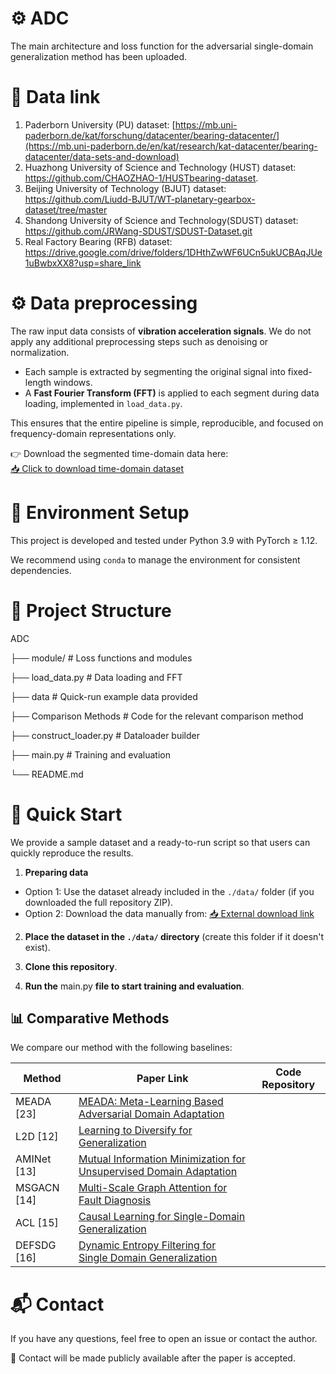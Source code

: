 # ⚙️ ADC
The main architecture and loss function for the adversarial single-domain generalization method has been uploaded.
# 🔗 Data link
1. Paderborn University (PU) dataset: [https://mb.uni-paderborn.de/kat/forschung/datacenter/bearing-datacenter/](https://mb.uni-paderborn.de/en/kat/research/kat-datacenter/bearing-datacenter/data-sets-and-download)
2. Huazhong University of Science and Technology (HUST) dataset: https://github.com/CHAOZHAO-1/HUSTbearing-dataset.
3. Beijing University of Technology (BJUT) dataset: https://github.com/Liudd-BJUT/WT-planetary-gearbox-dataset/tree/master
4. Shandong University of Science and Technology(SDUST) dataset: https://github.com/JRWang-SDUST/SDUST-Dataset.git
5. Real Factory Bearing (RFB) dataset: https://drive.google.com/drive/folders/1DHthZwWF6UCn5ukUCBAqJUe1uBwbxXX8?usp=share_link
# ⚙️ Data preprocessing
The raw input data consists of **vibration acceleration signals**. We do not apply any additional preprocessing steps such as denoising or normalization. 

- Each sample is extracted by segmenting the original signal into fixed-length windows.
- A **Fast Fourier Transform (FFT)** is applied to each segment during data loading, implemented in `load_data.py`.

This ensures that the entire pipeline is simple, reproducible, and focused on frequency-domain representations only.

👉 Download the segmented time-domain data here:  
[📥 Click to download time-domain dataset](https://your-download-link.com)
# 🧪 Environment Setup
This project is developed and tested under Python 3.9 with PyTorch ≥ 1.12.

We recommend using `conda` to manage the environment for consistent dependencies.

# 📁 Project Structure
 ADC

├── module/ # Loss functions and modules

├── load_data.py # Data loading and FFT

├── data # Quick-run example data provided

├── Comparison Methods # Code for the relevant comparison method

├── construct_loader.py # Dataloader builder

├── main.py # Training and evaluation

└── README.md
# 🚀 Quick Start

We provide a sample dataset and a ready-to-run script so that users can quickly reproduce the results.

1. **Preparing data**
- Option 1: Use the dataset already included in the `./data/` folder (if you downloaded the full repository ZIP).
- Option 2: Download the data manually from: [📥 External download link](https://your-download-link.com)

2. **Place the dataset in the `./data/` directory** (create this folder if it doesn't exist).

3. **Clone this repository**.
   
4. **Run the** main.py **file to start training and evaluation**.

## 📊 Comparative Methods

We compare our method with the following baselines:

| Method     | Paper Link                                               | Code Repository                              |
|------------|----------------------------------------------------------|----------------------------------------------|
| MEADA [23] | [MEADA: Meta-Learning Based Adversarial Domain Adaptation](https://ieeexplore.ieee.org/document/9546631) |
| L2D [12]   | [Learning to Diversify for Generalization](https://openaccess.thecvf.com/content_CVPR_2020/html/Yue_Domain_Diversification_Through_Self-Supervision_for_Robust_Domain_Adaptation_CVPR_2020_paper.html) |
| AMINet [13]| [Mutual Information Minimization for Unsupervised Domain Adaptation](https://arxiv.org/abs/2101.11439) | 
| MSGACN [14]| [Multi-Scale Graph Attention for Fault Diagnosis](https://doi.org/10.1016/j.ymssp.2022.109290) | 
| ACL [15]   | [Causal Learning for Single-Domain Generalization](https://openaccess.thecvf.com/content/CVPR2021/html/Qiao_Learning_to_Generalize_Out-of-Distribution_With_Causal_Invariance_CVPR_2021_paper.html) | 
| DEFSDG [16]| [Dynamic Entropy Filtering for Single Domain Generalization](https://ieeexplore.ieee.org/document/10011026) |


# 📬 Contact

If you have any questions, feel free to open an issue or contact the author.

📮 Contact will be made publicly available after the paper is accepted.
